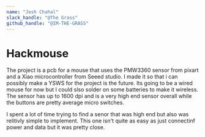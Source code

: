 ```yaml
---
name: "Josh Chahal"
slack_handle: "@The Grass"
github_handle: "@IM-THE-GRASS"
---
```


# Hackmouse

The project is a pcb for a mouse that uses the PMW3360 sensor from pixart and a Xiao microcontroller from Seeed studio. 
I made it so that i can possibly make a YSWS for the project is the future. Its going to be a wired mouse for now but I could slso solder on some batteries to make it wireless. 
The sensor has up to 1600 dpi and is a very high end sensor overall while the buttons are pretty average micro switches.

<!-- Describe your board in 2-3 sentences. What are you making? What will it do? -->

<!-- How much is it going to cost? -->

<!-- Tell us a little bit about your design process. What were some challenges? What helped? ***Totally optional*** -->
I spent a lot of time trying to find a senor that was high end but also was relitivly simple to implement. This one isn't quite as easy as just connectinf power and data but it was pretty close. 
